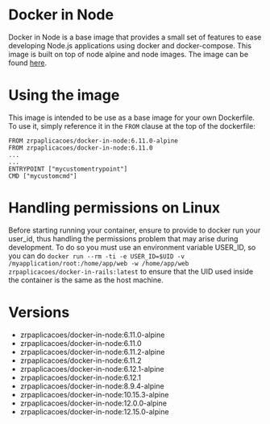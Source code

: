 # Docker in Node

Docker in Node is a base image that provides a small set of features to ease developing Node.js applications using docker and docker-compose. This image is built on top of node alpine and node images.
The image can be found [here](https://hub.docker.com/r/zrpaplicacoes/docker-in-node/).

# Using the image

This image is intended to be use as a base image for your own Dockerfile. To use it, simply reference it in the `FROM` clause at the top of the dockerfile:

```
FROM zrpaplicacoes/docker-in-node:6.11.0-alpine
FROM zrpaplicacoes/docker-in-node:6.11.0
...
...
ENTRYPOINT ["mycustomentrypoint"]
CMD ["mycustomcmd"]
```

# Handling permissions on Linux

Before starting running your container, ensure to provide to docker run your user_id, thus handling the permissions problem that may arise during development. To do so you must use an environment variable USER_ID, so you can do `docker run --rm -ti -e USER_ID=$UID -v /myapplication/root:/home/app/web -w /home/app/web zrpaplicacoes/docker-in-rails:latest` to ensure that the UID used inside the container is the same as the host machine.

# Versions

*   zrpaplicacoes/docker-in-node:6.11.0-alpine
*   zrpaplicacoes/docker-in-node:6.11.0
*   zrpaplicacoes/docker-in-node:6.11.2-alpine
*   zrpaplicacoes/docker-in-node:6.11.2
*   zrpaplicacoes/docker-in-node:6.12.1-alpine
*   zrpaplicacoes/docker-in-node:6.12.1
*   zrpaplicacoes/docker-in-node:8.9.4-alpine
*   zrpaplicacoes/docker-in-node:10.15.3-alpine
*   zrpaplicacoes/docker-in-node:12.0.0-alpine
*   zrpaplicacoes/docker-in-node:12.15.0-alpine

